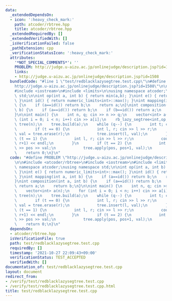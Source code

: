 ```yaml
---
data:
  _extendedDependsOn:
  - icon: ':heavy_check_mark:'
    path: atcoder/rbtree.hpp
    title: atcoder/rbtree.hpp
  _extendedRequiredBy: []
  _extendedVerifiedWith: []
  _isVerificationFailed: false
  _pathExtension: cpp
  _verificationStatusIcon: ':heavy_check_mark:'
  attributes:
    '*NOT_SPECIAL_COMMENTS*': ''
    PROBLEM: http://judge.u-aizu.ac.jp/onlinejudge/description.jsp?id=1508
    links:
    - http://judge.u-aizu.ac.jp/onlinejudge/description.jsp?id=1508
  bundledCode: "#line 1 \"test/redblacklazysegtree.test.cpp\"\n#define PROBLEM \"\
    http://judge.u-aizu.ac.jp/onlinejudge/description.jsp?id=1508\"\n\n#include <atcoder/rbtree>\n\
    #include <iostream>\n#include <limits>\n\nusing namespace atcoder;\nusing namespace\
    \ std;\n\nint op(int a, int b) { return min(a,b); }\nint e() { return numeric_limits<int>::max();\
    \ }\nint id() { return numeric_limits<int>::max(); }\nint mapping(int a, int b)\
    \ {\n    if (a==id()) return b;\n    return a;\n}\nint composition(int a, int\
    \ b) {\n    if (a==id()) return b;\n    if (b==id()) return a;\n    return b;\n\
    }\n\nint main() {\n    int n, q; cin >> n >> q;\n    vector<int> a(n);\n    for\
    \ (int i = 0; i < n; i++) cin >> a[i];\n    rb_lazy_segtree<int,op,e,int,mapping,composition,id>\
    \ tree(n);\n    tree.build(a);\n    while (q--) {\n        int t; cin >> t;\n\
    \        if (t == 0) {\n            int l, r; cin >> l >> r;\n            int\
    \ val = tree.erase(r);\n            tree.insert(l, val);\n        }\n        if\
    \ (t == 1) {\n            int l, r; cin >> l >> r;\n            cout << tree.prod(l,\
    \ r+1) << endl;\n        }\n        if (t == 2) {\n            int pos, val; cin\
    \ >> pos >> val;\n            tree.apply(pos, pos+1, val);\n        }\n    }\n\
    \    return 0;\n}\n"
  code: "#define PROBLEM \"http://judge.u-aizu.ac.jp/onlinejudge/description.jsp?id=1508\"\
    \n\n#include <atcoder/rbtree>\n#include <iostream>\n#include <limits>\n\nusing\
    \ namespace atcoder;\nusing namespace std;\n\nint op(int a, int b) { return min(a,b);\
    \ }\nint e() { return numeric_limits<int>::max(); }\nint id() { return numeric_limits<int>::max();\
    \ }\nint mapping(int a, int b) {\n    if (a==id()) return b;\n    return a;\n\
    }\nint composition(int a, int b) {\n    if (a==id()) return b;\n    if (b==id())\
    \ return a;\n    return b;\n}\n\nint main() {\n    int n, q; cin >> n >> q;\n\
    \    vector<int> a(n);\n    for (int i = 0; i < n; i++) cin >> a[i];\n    rb_lazy_segtree<int,op,e,int,mapping,composition,id>\
    \ tree(n);\n    tree.build(a);\n    while (q--) {\n        int t; cin >> t;\n\
    \        if (t == 0) {\n            int l, r; cin >> l >> r;\n            int\
    \ val = tree.erase(r);\n            tree.insert(l, val);\n        }\n        if\
    \ (t == 1) {\n            int l, r; cin >> l >> r;\n            cout << tree.prod(l,\
    \ r+1) << endl;\n        }\n        if (t == 2) {\n            int pos, val; cin\
    \ >> pos >> val;\n            tree.apply(pos, pos+1, val);\n        }\n    }\n\
    \    return 0;\n}\n"
  dependsOn:
  - atcoder/rbtree.hpp
  isVerificationFile: true
  path: test/redblacklazysegtree.test.cpp
  requiredBy: []
  timestamp: '2021-10-27 22:09:43+09:00'
  verificationStatus: TEST_ACCEPTED
  verifiedWith: []
documentation_of: test/redblacklazysegtree.test.cpp
layout: document
redirect_from:
- /verify/test/redblacklazysegtree.test.cpp
- /verify/test/redblacklazysegtree.test.cpp.html
title: test/redblacklazysegtree.test.cpp
---
```

